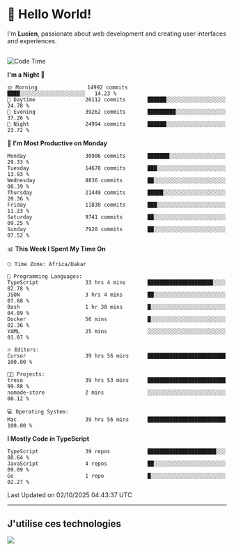 # 👋 Hello World!

I'm **Lucien**, passionate about web development and creating user interfaces and experiences.

##

<!--START_SECTION:waka-->
![Code Time](http://img.shields.io/badge/Code%20Time-3%2C921%20hrs%2018%20mins-blue)

**I'm a Night 🦉** 

```text
🌞 Morning                14992 commits       ████░░░░░░░░░░░░░░░░░░░░░   14.23 % 
🌆 Daytime                26112 commits       ██████░░░░░░░░░░░░░░░░░░░   24.78 % 
🌃 Evening                39262 commits       █████████░░░░░░░░░░░░░░░░   37.26 % 
🌙 Night                  24994 commits       ██████░░░░░░░░░░░░░░░░░░░   23.72 % 
```
📅 **I'm Most Productive on Monday** 

```text
Monday                   30906 commits       ███████░░░░░░░░░░░░░░░░░░   29.33 % 
Tuesday                  14678 commits       ███░░░░░░░░░░░░░░░░░░░░░░   13.93 % 
Wednesday                8836 commits        ██░░░░░░░░░░░░░░░░░░░░░░░   08.39 % 
Thursday                 21449 commits       █████░░░░░░░░░░░░░░░░░░░░   20.36 % 
Friday                   11830 commits       ███░░░░░░░░░░░░░░░░░░░░░░   11.23 % 
Saturday                 9741 commits        ██░░░░░░░░░░░░░░░░░░░░░░░   09.25 % 
Sunday                   7920 commits        ██░░░░░░░░░░░░░░░░░░░░░░░   07.52 % 
```


📊 **This Week I Spent My Time On** 

```text
🕑︎ Time Zone: Africa/Dakar

💬 Programming Languages: 
TypeScript               33 hrs 4 mins       █████████████████████░░░░   82.78 % 
JSON                     3 hrs 4 mins        ██░░░░░░░░░░░░░░░░░░░░░░░   07.68 % 
Bash                     1 hr 38 mins        █░░░░░░░░░░░░░░░░░░░░░░░░   04.09 % 
Docker                   56 mins             █░░░░░░░░░░░░░░░░░░░░░░░░   02.36 % 
YAML                     25 mins             ░░░░░░░░░░░░░░░░░░░░░░░░░   01.07 % 

🔥 Editors: 
Cursor                   39 hrs 56 mins      █████████████████████████   100.00 % 

🐱‍💻 Projects: 
treso                    39 hrs 53 mins      █████████████████████████   99.88 % 
nomade-store             2 mins              ░░░░░░░░░░░░░░░░░░░░░░░░░   00.12 % 

💻 Operating System: 
Mac                      39 hrs 56 mins      █████████████████████████   100.00 % 
```

**I Mostly Code in TypeScript** 

```text
TypeScript               39 repos            ██████████████████████░░░   88.64 % 
JavaScript               4 repos             ██░░░░░░░░░░░░░░░░░░░░░░░   09.09 % 
Go                       1 repo              █░░░░░░░░░░░░░░░░░░░░░░░░   02.27 % 
```




 Last Updated on 02/10/2025 04:43:37 UTC
<!--END_SECTION:waka-->
---

## J'utilise ces technologies

<p align="left">
  <a href="https://skillicons.dev">
    <img src="https://skillicons.dev/icons?i=ts,js,go,ruby,css,scss,tailwind,react,vite,nextjs,docker,figma,ableton" />
  </a>
</p>

